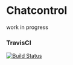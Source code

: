 # Chatcontrol
work in progress

### TravisCI
[![Build Status](https://travis-ci.org/marcospueyo/chat-core-clean.svg?branch=master)](https://travis-ci.org/marcospueyo/chat-core-clean)

